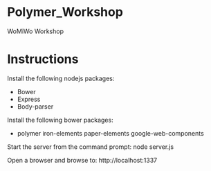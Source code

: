 # Polymer_Workshop
WoMiWo Workshop

# Instructions
Install the following nodejs packages:
- Bower
- Express
- Body-parser

Install the following bower packages:
- polymer iron-elements paper-elements google-web-components

Start the server from the command prompt:
node server.js

Open a browser and browse to:
http://localhost:1337



